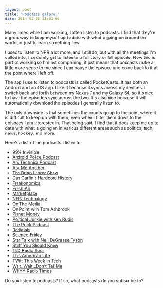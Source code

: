 ```yaml
---
layout: post
title: 'Podcasts galore!'
date: 2014-02-05 13:01:00
---
```


Many times while I am working, I often listen to podcasts. I find that they're a great way to keep myself up to date with what's going on around the world, or just to learn something new.

I used to listen to NPR a lot more, and I still do, but with all the meetings I'm called into, I seldomly get to listen to a full story or full episode. Now this is part of working so I'm not compaining, it just means that podcasts make a little more sense to me since I can pause the episode and come back to it at the point where I left off.

The app I use to listen to podcasts is called PocketCasts. It has both an Android and an iOS app. I like it because it syncs across my devices. I switch back and forth between my Nexus 7 and my Galaxy S4, so it's nice to have the episodes sync across the two. It's also nice because it will automatically download the episodes I generally listen to.

The only downside is that sometimes the counts go up to the point where it is difficult to keep up with them, even when I filter them down to the episodes I am interested in. That being said, I find that it does keep me up to date with what is going on in various different areas such as politics, tech, news, hockey, and more.

Here's a list of the podcasts I listen to:

- <a href="http://99percentinvisible.org" target="_blank" rel="noopener">99% Invisible</a>
- <a href="http://www.androidpolice.com" target="_blank" rel="noopener">Android Police Podcast</a>
- <a href="http://www.arstechnica.com" target="_blank" rel="noopener">Ars Technica Podcast</a>
- <a href="http://www.npr.org/podcasts/510299/ask-me-another" target="_blank" rel="noopener">Ask Me Another</a>
- <a href="http://www.wnyc.org/shows/bl/" target="_blank" rel="noopener">The Brian Lehrer Show</a>
- <a href="http://www.dancarlin.com/hardcore-history-series/" target="_blank" rel="noopener">Dan Carlin's Hardcore History</a>
- <a href="http://freakonomics.com" target="_blank" rel="noopener">Freakonomics</a>
- <a href="http://www.npr.org/programs/fresh-air/" target="_blank" rel="noopener">Fresh Air</a>
- <a href="http://www.marketplace.org" target="_blank" rel="noopener">Marketplace</a>
- <a href="http://www.npr.org/rss/podcast/podcast_detail.php?siteId=4819382" target="_blank" rel="noopener">NPR: Technology</a>
- <a href="http://www.onthemedia.org/" target="_blank" rel="noopener">On The Media</a>
- <a href="http://onpoint.wbur.org/" target="_blank" rel="noopener">On Point with Tom Ashbrook</a>
- <a href="http://www.npr.org/blogs/money/" target="_blank" rel="noopener">Planet Money</a>
- <a href="http://krpoliticaljunkie.com" target="_blank" rel="noopener">Political Junkie with Ken Rudin</a>
- <a href="http://www.puckpodcast.com/" target="_blank" rel="noopener">The Puck Podcast</a>
- <a href="http://www.radiolab.org/" target="_blank" rel="noopener">Radiolab</a>
- <a href="http://sciencefriday.com/" target="_blank" rel="noopener">Science Friday</a>
- <a href="http://www.startalkradio.net" target="_blank" rel="noopener">Star Talk with Neil DeGrasse Tyson</a>
- <a href="http://www.stuffyoushouldknow.com/podcasts/" target="_blank" rel="noopener">Stuff You Should Know</a>
- <a href="http://www.npr.org/programs/ted-radio-hour/" target="_blank" rel="noopener">TED Radio Hour</a>
- <a href="http://www.thisamericanlife.org" target="_blank" rel="noopener">This American Life</a>
- <a href="http://twit.tv/" target="_blank" rel="noopener">TWit: This Week in Tech</a>
- <a href="http://www.npr.org/programs/wait-wait-dont-tell-me/" target="_blank" rel="noopener">Wait, Wait&#8230;Don&#8217;t Tell Me</a>
- <a href="http://whyy.org/cms/radiotimes/" target="_blank" rel="noopener">WHYY Radio Times</a>

Do you listen to podcasts? If so, what podcasts do you subscribe to?
